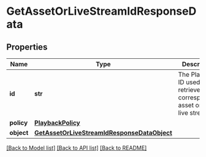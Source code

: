 # GetAssetOrLiveStreamIdResponseData

## Properties
Name | Type | Description | Notes
------------ | ------------- | ------------- | -------------
**id** | **str** | The Playback ID used to retrieve the corresponding asset or the live stream ID | [optional]
**policy** | [**PlaybackPolicy**](PlaybackPolicy.md) |  | [optional]
**object** | [**GetAssetOrLiveStreamIdResponseDataObject**](GetAssetOrLiveStreamIdResponseDataObject.md) |  | [optional]

[[Back to Model list]](../README.md#documentation-for-models) [[Back to API list]](../README.md#documentation-for-api-endpoints) [[Back to README]](../README.md)


